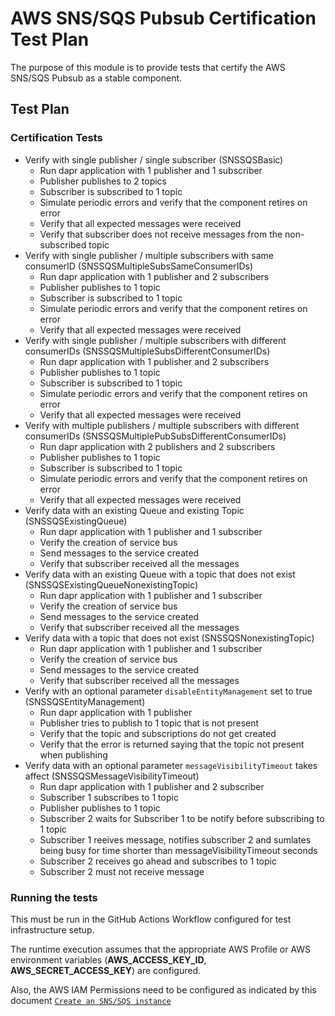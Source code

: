 # AWS SNS/SQS Pubsub Certification Test Plan
The purpose of this module is to provide tests that certify the AWS SNS/SQS Pubsub as a stable component.

## Test Plan
### Certification Tests
- Verify with single publisher / single subscriber (SNSSQSBasic)
   - Run dapr application with 1 publisher and 1 subscriber
   - Publisher publishes to 2 topics
   - Subscriber is subscribed to 1 topic
   - Simulate periodic errors and verify that the component retires on error
   - Verify that all expected messages were received
   - Verify that subscriber does not receive messages from the non-subscribed topic
- Verify with single publisher / multiple subscribers with same consumerID (SNSSQSMultipleSubsSameConsumerIDs)
   - Run dapr application with 1 publisher and 2 subscribers
   - Publisher publishes to 1 topic
   - Subscriber is subscribed to 1 topic
   - Simulate periodic errors and verify that the component retires on error
   - Verify that all expected messages were received
- Verify with single publisher / multiple subscribers with different consumerIDs (SNSSQSMultipleSubsDifferentConsumerIDs)
   - Run dapr application with 1 publisher and 2 subscribers
   - Publisher publishes to 1 topic
   - Subscriber is subscribed to 1 topic
   - Simulate periodic errors and verify that the component retires on error
   - Verify that all expected messages were received
- Verify with multiple publishers / multiple subscribers with different consumerIDs (SNSSQSMultiplePubSubsDifferentConsumerIDs)
   - Run dapr application with 2 publishers and 2 subscribers
   - Publisher publishes to 1 topic
   - Subscriber is subscribed to 1 topic
   - Simulate periodic errors and verify that the component retires on error
   - Verify that all expected messages were received
- Verify data with an existing Queue and existing Topic (SNSSQSExistingQueue)
   - Run dapr application with 1 publisher and 1 subscriber
   - Verify the creation of service bus
   - Send messages to the service created
   - Verify that subscriber received all the messages
- Verify data with an existing Queue with a topic that does not exist (SNSSQSExistingQueueNonexistingTopic)
   - Run dapr application with 1 publisher and 1 subscriber
   - Verify the creation of service bus
   - Send messages to the service created
   - Verify that subscriber received all the messages
- Verify data with a topic that does not exist (SNSSQSNonexistingTopic)
   - Run dapr application with 1 publisher and 1 subscriber
   - Verify the creation of service bus
   - Send messages to the service created
   - Verify that subscriber received all the messages
- Verify with an optional parameter `disableEntityManagement` set to true (SNSSQSEntityManagement)
   - Run dapr application with 1 publisher
   - Publisher tries to publish to 1 topic that is not present
   - Verify that the topic and subscriptions do not get created
   - Verify that the error is returned saying that the topic not present when publishing
- Verify data with an optional parameter `messageVisibilityTimeout` takes affect (SNSSQSMessageVisibilityTimeout)
   - Run dapr application with 1 publisher and 2 subscriber
   - Subscriber 1 subscribes to 1 topic
   - Publisher publishes to 1 topic
   - Subscriber 2 waits for Subscriber 1 to be notify before subscribing to 1 topic
   - Subscriber 1 reeives message,  notifies subscriber 2 and sumlates being busy for time shorter than messageVisibilityTimeout seconds
   - Subscriber 2 receives go ahead and subscribes to 1 topic
   - Subscriber 2 must not receive message

### Running the tests

This must be run in the GitHub Actions Workflow configured for test infrastructure setup.

The runtime execution assumes that the appropriate AWS Profile or AWS environment variables (**AWS_ACCESS_KEY_ID**, **AWS_SECRET_ACCESS_KEY**) are configured.

Also, the AWS IAM Permissions need to be configured as indicated by this document [`Create an SNS/SQS instance`](https://docs.dapr.io/reference/components-reference/supported-pubsub/setup-aws-snssqs/#create-an-snssqs-instance)